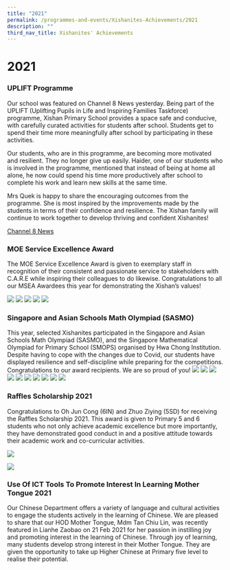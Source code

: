 ```yaml
---
title: "2021"
permalink: /programmes-and-events/Xishanites-Achievements/2021
description: ""
third_nav_title: Xishanites' Achievements
---
```

# **2021**

### UPLIFT Programme

Our school was featured on Channel 8 News yesterday. Being part of the UPLIFT (Uplifting Pupils in Life and Inspiring Families Taskforce) programme, Xishan Primary School provides a space safe and conducive, with carefully curated activities for students after school. Students get to spend their time more meaningfully after school by participating in these activities.

Our students, who are in this programme, are becoming more motivated and resilient. They no longer give up easily. Haider, one of our students who is involved in the programme, mentioned that instead of being at home all alone, he now could spend his time more productively after school to complete his work and learn new skills at the same time.

Mrs Quek is happy to share the encouraging outcomes from the programme. She is most inspired by the improvements made by the students in terms of their confidence and resilience. The Xishan family will continue to work together to develop thriving and confident Xishanites!

[Channel 8 News](https://www.facebook.com/xishanps/videos/619529792793279/)

### MOE Service Excellence Award

The MOE Service Excellence Award is given to exemplary staff in recognition of their consistent and passionate service to stakeholders with C.A.R.E while inspiring their colleagues to do likewise. Congratulations to all our MSEA Awardees this year for demonstrating the Xishan’s values!

![](/images/1%20(1).jpg)
![](/images/2%20(1).jpg)
![](/images/3%20(1).jpg)
![](/images/5%20(1).jpg)
![](/images/8%20(1).jpg)

### Singapore and Asian Schools Math Olympiad (SASMO)

This year, selected Xishanites participated in the Singapore and Asian Schools Math Olympiad (SASMO), and the Singapore Mathematical Olympiad for Primary School (SMOPS) organised by Hwa Chong Institution. Despite having to cope with the changes due to Covid, our students have displayed resilience and self-discipline while preparing for the competitions. Congratulations to our award recipients. We are so proud of you!
![](/images/11.jpg)
![](/images/10.jpg)
![](/images/9abc.jpg)
![](/images/8abc.jpg)
![](/images/7%20(1).jpg)
![](/images/6abc.jpg)
![](/images/4abc.jpg)
![](/images/3abc.jpg)
![](/images/2abc.jpg)
![](/images/1abc.jpg)

### Raffles Scholarship 2021

Congratulations to Oh Jun Cong (6IN) and Zhuo Ziying (5SD) for receiving the Raffles Scholarship 2021. This award is given to Primary 5 and 6 students who not only achieve academic excellence but more importantly, they have demonstrated good conduct in and a positive attitude towards their academic work and co-curricular activities.

![](/images/7abc.jpg)

![](/images/8%20(2).jpg)

### Use Of ICT Tools To Promote Interest In Learning Mother Tongue 2021

Our Chinese Department offers a variety of language and cultural activities to engage the students actively in the learning of Chinese. We are pleased to share that our HOD Mother Tongue, Mdm Tan Chiu Lin, was recently featured in Lianhe Zaobao on 21 Feb 2021 for her passion in instilling joy and promoting interest in the learning of Chinese. Through joy of learning, many students develop strong interest in their Mother Tongue. They are given the opportunity to take up Higher Chinese at Primary five level to realise their potential.